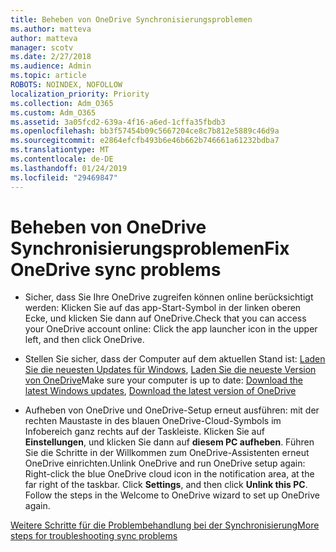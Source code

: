 ```yaml
---
title: Beheben von OneDrive Synchronisierungsproblemen
ms.author: matteva
author: matteva
manager: scotv
ms.date: 2/27/2018
ms.audience: Admin
ms.topic: article
ROBOTS: NOINDEX, NOFOLLOW
localization_priority: Priority
ms.collection: Adm_O365
ms.custom: Adm_O365
ms.assetid: 3a05fcd2-639a-4f16-a6ed-1cffa35fbdb3
ms.openlocfilehash: bb3f57454b09c5667204ce8c7b812e5889c46d9a
ms.sourcegitcommit: e2864efcfb493b6e46b662b746661a61232bdba7
ms.translationtype: MT
ms.contentlocale: de-DE
ms.lasthandoff: 01/24/2019
ms.locfileid: "29469847"
---
```

# <a name="fix-onedrive-sync-problems"></a><span data-ttu-id="29696-102">Beheben von OneDrive Synchronisierungsproblemen</span><span class="sxs-lookup"><span data-stu-id="29696-102">Fix OneDrive sync problems</span></span>

- <span data-ttu-id="29696-103">Sicher, dass Sie Ihre OneDrive zugreifen können online berücksichtigt werden: Klicken Sie auf das app-Start-Symbol in der linken oberen Ecke, und klicken Sie dann auf OneDrive.</span><span class="sxs-lookup"><span data-stu-id="29696-103">Check that you can access your OneDrive account online: Click the app launcher icon in the upper left, and then click OneDrive.</span></span>
    
- <span data-ttu-id="29696-104">Stellen Sie sicher, dass der Computer auf dem aktuellen Stand ist: [Laden Sie die neuesten Updates für Windows](http://go.microsoft.com/fwlink/p/?LinkId=825773), [Laden Sie die neueste Version von OneDrive](https://go.microsoft.com/fwlink/p/?linkid=844652)</span><span class="sxs-lookup"><span data-stu-id="29696-104">Make sure your computer is up to date: [Download the latest Windows updates](http://go.microsoft.com/fwlink/p/?LinkId=825773), [Download the latest version of OneDrive](https://go.microsoft.com/fwlink/p/?linkid=844652)</span></span>
    
- <span data-ttu-id="29696-p101">Aufheben von OneDrive und OneDrive-Setup erneut ausführen: mit der rechten Maustaste in des blauen OneDrive-Cloud-Symbols im Infobereich ganz rechts auf der Taskleiste. Klicken Sie auf **Einstellungen**, und klicken Sie dann auf **diesem PC aufheben**. Führen Sie die Schritte in der Willkommen zum OneDrive-Assistenten erneut OneDrive einrichten.</span><span class="sxs-lookup"><span data-stu-id="29696-p101">Unlink OneDrive and run OneDrive setup again: Right-click the blue OneDrive cloud icon in the notification area, at the far right of the taskbar. Click **Settings**, and then click **Unlink this PC**. Follow the steps in the Welcome to OneDrive wizard to set up OneDrive again.</span></span>
    
[<span data-ttu-id="29696-108">Weitere Schritte für die Problembehandlung bei der Synchronisierung</span><span class="sxs-lookup"><span data-stu-id="29696-108">More steps for troubleshooting sync problems</span></span>](https://go.microsoft.com/fwlink/?linkid=866431)
  

